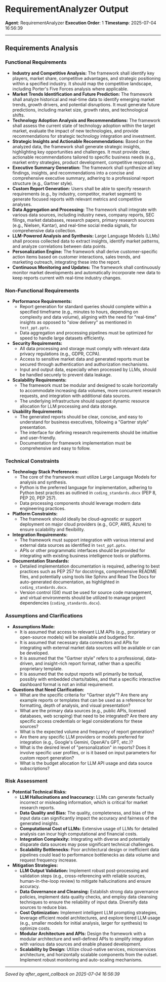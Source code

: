 # RequirementAnalyzer Output
**Agent**: RequirementAnalyzer
**Execution Order**: 1
**Timestamp**: 2025-07-04 16:56:39

---

## Requirements Analysis

### Functional Requirements
- **Industry and Competitive Analysis:** The framework shall identify key players, market share, competitive advantages, and strategic positioning within a specified industry. It should map the competitive landscape, including Porter's Five Forces analysis where applicable.
- **Market Trends Identification and Future Prediction:** The framework shall analyze historical and real-time data to identify emerging market trends, growth drivers, and potential disruptions. It must generate future predictions, including market size, growth rates, and technological shifts.
- **Technology Adoption Analysis and Recommendations:** The framework shall assess the current state of technology adoption within the target market, evaluate the impact of new technologies, and provide recommendations for strategic technology integration and investment.
- **Strategic Insights and Actionable Recommendations:** Based on the analyzed data, the framework shall generate strategic insights, highlighting key opportunities and challenges. It must provide clear, actionable recommendations tailored to specific business needs (e.g., market entry strategies, product development, competitive response).
- **Executive Summary Generation:** The framework shall synthesize all key findings, insights, and recommendations into a concise and comprehensive executive summary, adhering to a professional report structure (e.g., Gartner style).
- **Custom Report Generation:** Users shall be able to specify research requirements (e.g., by industry, competitor, market segment) to generate focused reports with relevant metrics and competitive analyses.
- **Data Aggregation and Processing:** The framework shall integrate with various data sources, including industry news, company reports, SEC filings, market databases, research papers, primary research sources (e.g., Nielsen, Kantar), and real-time social media signals, for comprehensive data collection.
- **LLM-Powered Analysis and Synthesis:** Large Language Models (LLMs) shall process collected data to extract insights, identify market patterns, and analyze correlations between data points.
- **Personalization Engine:** The framework shall derive customer-specific action items based on customer interactions, sales trends, and marketing outreach, integrating these into the report.
- **Continuous Monitoring and Updates:** The framework shall continuously monitor market developments and automatically incorporate new data to keep reports current with real-time industry changes.

### Non-Functional Requirements
- **Performance Requirements:**
    - Report generation for standard queries should complete within a specified timeframe (e.g., minutes to hours, depending on complexity and data volume), aligning with the need for "real-time" insights as opposed to "slow delivery" as mentioned in `test_ppt.pptx`.
    - Data aggregation and processing pipelines must be optimized for speed to handle large datasets efficiently.
- **Security Requirements:**
    - All data processing and storage must comply with relevant data privacy regulations (e.g., GDPR, CCPA).
    - Access to sensitive market data and generated reports must be secured through authentication and authorization mechanisms.
    - Input and output data, especially when processed by LLMs, should be handled securely to prevent data leakage.
- **Scalability Requirements:**
    - The framework must be modular and designed to scale horizontally to accommodate increasing data volumes, more concurrent research requests, and integration with additional data sources.
    - The underlying infrastructure should support dynamic resource allocation for LLM processing and data storage.
- **Usability Requirements:**
    - The generated reports should be clear, concise, and easy to understand for business executives, following a "Gartner style" presentation.
    - The interface for defining research requirements should be intuitive and user-friendly.
    - Documentation for framework implementation must be comprehensive and easy to follow.

### Technical Constraints
- **Technology Stack Preferences:**
    - The core of the framework must utilize Large Language Models for analysis and synthesis.
    - Python is the preferred language for implementation, adhering to Python best practices as outlined in `coding_standards.docx` (PEP 8, PEP 20, PEP 257).
    - Data processing components should leverage modern data engineering practices.
- **Platform Constraints:**
    - The framework should ideally be cloud-agnostic or support deployment on major cloud providers (e.g., GCP, AWS, Azure) to ensure scalability and flexibility.
- **Integration Requirements:**
    - The framework must support integration with various internal and external data sources as identified in `test_ppt.pptx`.
    - APIs or other programmatic interfaces should be provided for integrating with existing business intelligence tools or platforms.
- **Documentation Standards:**
    - Detailed implementation documentation is required, adhering to best practices such as PEP 257 for docstrings, comprehensive README files, and potentially using tools like Sphinx and Read The Docs for auto-generated documentation, as highlighted in `coding_standards.docx`.
    - Version control (Git) must be used for source code management, and virtual environments should be utilized to manage project dependencies (`coding_standards.docx`).

### Assumptions and Clarifications
- **Assumptions Made:**
    - It is assumed that access to relevant LLM APIs (e.g., proprietary or open-source models) will be available and budgeted for.
    - It is assumed that necessary data connectors and APIs for integrating with external market data sources will be available or can be developed.
    - It is assumed that the "Gartner style" refers to a professional, data-driven, and insight-rich report format, rather than a specific proprietary template.
    - It is assumed that the output reports will primarily be textual, possibly with embedded charts/tables, and that a specific interactive dashboard format is not an initial requirement.
- **Questions that Need Clarification:**
    - What are the specific criteria for "Gartner style"? Are there any example reports or templates that can be used as a reference for formatting, depth of analysis, and visual presentation?
    - What are the primary data sources (e.g., public APIs, licensed databases, web scraping) that need to be integrated? Are there any specific access credentials or legal considerations for these sources?
    - What is the expected volume and frequency of report generation?
    - Are there any specific LLM providers or models preferred for integration (e.g., Google's Gemini, OpenAI's GPT, etc.)?
    - What is the desired level of "personalization" in reports? Does it involve specific user profiles, or is it based on input parameters for custom report generation?
    - What is the budget allocation for LLM API usage and data source subscriptions?

### Risk Assessment
- **Potential Technical Risks:**
    - **LLM Hallucinations and Inaccuracy:** LLMs can generate factually incorrect or misleading information, which is critical for market research reports.
    - **Data Quality and Bias:** The quality, completeness, and bias of the input data can significantly impact the accuracy and fairness of the generated insights.
    - **Computational Cost of LLMs:** Extensive usage of LLMs for detailed analysis can incur high computational and financial costs.
    - **Integration Complexity:** Integrating with diverse and potentially disparate data sources may pose significant technical challenges.
    - **Scalability Bottlenecks:** Poor architectural design or inefficient data pipelines could lead to performance bottlenecks as data volume and request frequency increase.
- **Mitigation Strategies:**
    - **LLM Output Validation:** Implement robust post-processing and validation steps (e.g., cross-referencing with reliable sources, human-in-the-loop review) to mitigate hallucinations and ensure accuracy.
    - **Data Governance and Cleansing:** Establish strong data governance policies, implement data quality checks, and employ data cleansing techniques to ensure the reliability of input data. Diversify data sources to reduce bias.
    - **Cost Optimization:** Implement intelligent LLM prompting strategies, leverage efficient model architectures, and explore tiered LLM usage (e.g., smaller models for initial analysis, larger for synthesis) to optimize costs.
    - **Modular Architecture and APIs:** Design the framework with a modular architecture and well-defined APIs to simplify integration with various data sources and enable phased development.
    - **Scalability by Design:** Utilize cloud-native services, microservices architecture, and horizontally scalable components from the outset. Implement robust monitoring and auto-scaling mechanisms.

---
*Saved by after_agent_callback on 2025-07-04 16:56:39*
